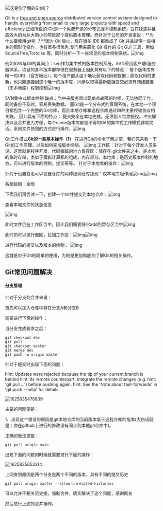 ![这是你了解的Git吗？](https://pic4.zhimg.com/v2-1a15cfdc8b27a007e4c3d357a05cc1f8_r.jpg)

Git is a [free and open source](http://link.zhihu.com/?target=https%3A//git-scm.com/about/free-and-open-source) distributed version control system designed to handle everything from small to very large projects with speed and efficiency.正如所说的:Git是一个免费开源的分布式版本控制系统，旨在快速并且高效大的为从大到小的项目那个提供版本管理。而针对于公司的开发来说：**为什么要使用git呢 ？**因为 Git 很火，现在很多 IDE 都集成了 Git,并且提供一些相关的图形化操作。也有很多很优秀,专门用来简化 Git 操作的 Git GUI 工具，例如 SourceTree,Tortoise 等。同时分析一下一些常见的版本控制系统。![img](https://pic3.zhimg.com/80/v2-b74c344492c4f89b652761c37bb386be_720w.jpg)

例如SVN与Git的异同点：svn作为集中式的版本控制系统，SVN采用客户端/服务器体系，项目的各种版本都存储在服务器上因此具有以下的特点：
每个版本库有唯一的URL（官方地址），每个用户都从这个地址获取代码和数据；获取代码的更新，也只能连接到这个唯一的版本库，同步以取得最新数据提交必须有网络链接（无本地库）权限控制![img](https://pic4.zhimg.com/80/v2-c88617402db0acc0e746e2e078145563_720w.jpg)

SVN集中式版本控制
缺点：当中央服务器出现单点故障的时候，无法协同工作，同时备份不及时，容易丢失数据。
而Git是一个分布式的管理系统，在本地一个项目都包含一个完整的Git仓库，而且本地仓库和远程仓库通过四种主要传输协议相关联。
因此具有下面的特点：
提交完全在本地完成，无须别人给你授权。冲突解决以及合并更为方便，每个clone版本库都是平等的Git的集中式工作模式非常灵活。采用文件快照的方式进行操作。![img](https://pic2.zhimg.com/80/v2-f6ef43cbfe4d95b362c20bc6800199e1_720w.jpg )

Git工作模式**Git的一些基本操作（1）**
在进行Git的命令了解之前，我们先来看一下Git的工作原理，以及如何完成版本控制。
![img](https://pic3.zhimg.com/80/v2-888920a297fb37a1aa02d75923bf7486_720w.jpg)
工作区：针对于每个开发人员来说，这里就是程序开发，代码编辑的地方暂存区：储存在.git文件夹之中，是本地的临时存储，类似于模拟计算机的组成，内存部分。本地库：是历史版本控制的地方，可以进行版本的控制，提交等等。
针对于本地库的操作：![img](https://pic2.zhimg.com/80/v2-7bb152c9135795f15854278c496b06fd_720w.jpg)

针对于设置签名可以设置仓库的两种级别仓库级别：仅本地库起作用![img](https://pic3.zhimg.com/80/v2-4caea135ffabf4bf0f56222b569e84f2_720w.jpg)![img](https://pic2.zhimg.com/80/v2-acb2d79457e1ce9a2ef4c8c43a771031_720w.jpg)

系统级别：全局



下面我们再尝试一下，创建一个txt并提交到本地仓库：![img](https://pic1.zhimg.com/80/v2-1d2d6ddfe2ea2580cc6a6147bb521630_720w.jpg)

查看本地文件的状态信息

![img](https://pic3.zhimg.com/80/v2-0dd784e8e02f856f976721bf33afc2ca_720w.jpg)

此时文件仍在工作区当中，因此我们需要将它add到暂存区当中![img](https://pic2.zhimg.com/80/v2-71bfcdf1e0bb45e32e1ffdbe4d0ba2d9_720w.jpg)

此时仍可以进行撤回，拉回工作区：![img](https://pic4.zhimg.com/80/v2-67d467c80c207f16d029289eba59ebff_720w.jpg)![img](https://pic4.zhimg.com/80/v2-aa702cf31381b20d4345a03a4deb2aab_720w.jpg)

进行代码的提交以及版本的控制：
![img](https://pic1.zhimg.com/80/v2-4de4322c64ebb07e5059c25f48f2612c_720w.jpg)

这就是对于Git的简单的使用，为的是更加彻底的了解Git的相关操作。









## Git常见问题解决

#### 分支管理

针对于分支的合并来说：

首先可以加入仓库中存在分支A和分支B

需要进行下面的操作：

当分支完成要求之后：

```git
git checkout dev
git pull
git checkout master
git merge dev
git push -u origin master
```

针对于提交时出现下面的问题：

hint: Updates were rejected because the tip of your current branch is behind
hint: its remote counterpart. Integrate the remote changes (e.g.
hint: 'git pull ...') before pushing again.
hint: See the 'Note about fast-forwards' in 'git push --help' for details.

![1625835478839](C:\Users\1\AppData\Local\Temp\1625835478839.png)



主要的问题便是：

1、出现这个错误的原因是git本地仓库的当前版本低于远程仓库的版本(大白话就是：你在github上进行的修改没有同步到本地git仓库中)。 



正确的做法便是：

```
git pull origin main
```

出现下面的问题的时候就需要进行下面的操作：

![1625835653314](C:\Users\1\AppData\Local\Temp\1625835653314.png)

上网查到原因是两个分支是两个不同的版本，具有不同的提交历史 

```
git pull origin master --allow-unrelated-histories
```

可以允许不相关历史提，强制合并，确实解决了这个问题，感谢网友

然后进行上述的合并操作。